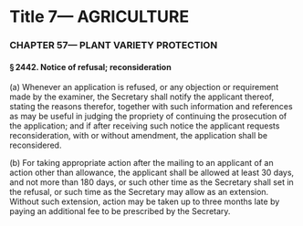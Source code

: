 
# Title 7— AGRICULTURE
### CHAPTER 57— PLANT VARIETY PROTECTION
#### § 2442. Notice of refusal; reconsideration

(a) Whenever an application is refused, or any objection or requirement made by the examiner, the Secretary shall notify the applicant thereof, stating the reasons therefor, together with such information and references as may be useful in judging the propriety of continuing the prosecution of the application; and if after receiving such notice the applicant requests reconsideration, with or without amendment, the application shall be reconsidered.

(b) For taking appropriate action after the mailing to an applicant of an action other than allowance, the applicant shall be allowed at least 30 days, and not more than 180 days, or such other time as the Secretary shall set in the refusal, or such time as the Secretary may allow as an extension. Without such extension, action may be taken up to three months late by paying an additional fee to be prescribed by the Secretary.
